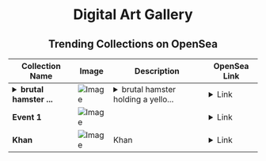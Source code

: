 <div align="center">

# Digital Art Gallery

## Trending Collections on OpenSea

| Collection Name                       | Image                                                                                     | Description                       | OpenSea Link                                                                                          |
|---------------------------------------|-------------------------------------------------------------------------------------------|-----------------------------------|--------------------------------------------------------------------------------------------------------|
| **<details><summary>brutal hamster ...</summary>brutal hamster holding a yellow-blue volleybal</details>** | ![Image](https://i.seadn.io/s/raw/files/e4d86d1d534d12657f8fc301c08b3477.jpg?w=500&auto=format?w=200&auto=format) | <details><summary>brutal hamster holding a yello...</summary>brutal hamster holding a yellow-blue volleybal</details> | <details><summary>Link</summary>[brutal hamster holding a yellow-blue volleybal](https://opensea.io/collection/brutal-hamster-holding-a-yellow-blue-volleybal)</details> |
| **Event 1** | ![Image](https://i.seadn.io/s/raw/files/9e738939485c3814870a68341a8049b7.jpg?w=500&auto=format?w=200&auto=format) |  | <details><summary>Link</summary>[Event 1](https://opensea.io/collection/event-1-10925)</details> |
| **Khan** | ![Image](https://i.seadn.io/s/raw/files/7441e1443a0d5c14fa1769f4d0cfbffb.jpg?w=500&auto=format?w=200&auto=format) | Khan | <details><summary>Link</summary>[Khan](https://opensea.io/collection/khan-22)</details> |

</div>
